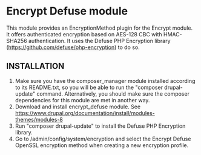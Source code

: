 # Encrypt Defuse module

This module provides an EncryptionMethod plugin for the Encrypt module.
It offers authenticated encryption based on AES-128 CBC with HMAC-SHA256 
authentication. It uses the Defuse PHP Encryption library 
(https://github.com/defuse/php-encryption) to do so.

## INSTALLATION

1. Make sure you have the composer_manager module installed according to its 
   README.txt, so you will be able to run the "composer drupal-update" command.
   Alternatively, you should make sure the composer dependencies for this module
   are met in another way.
2. Download and install encrypt_defuse module.
   See https://www.drupal.org/documentation/install/modules-themes/modules-8
3. Run "composer drupal-update" to install the Defuse PHP Encryption library.
4. Go to /admin/config/system/encryption and select the Encrypt Defuse OpenSSL 
   encryption method when creating a new encryption profile. 
